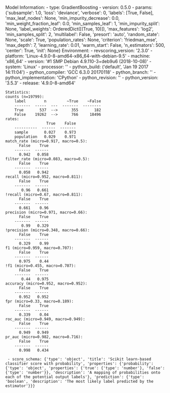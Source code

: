 Model Information:
	 - type: GradientBoosting
	 - version: 0.5.0
	 - params: {'subsample': 1.0, 'loss': 'deviance', 'verbose': 0, 'labels': [True, False], 'max_leaf_nodes': None, 'min_impurity_decrease': 0.0, 'min_weight_fraction_leaf': 0.0, 'min_samples_leaf': 1, 'min_impurity_split': None, 'label_weights': OrderedDict([(True, 10)]), 'max_features': 'log2', 'min_samples_split': 2, 'multilabel': False, 'presort': 'auto', 'random_state': None, 'scale': True, 'population_rates': None, 'criterion': 'friedman_mse', 'max_depth': 7, 'learning_rate': 0.01, 'warm_start': False, 'n_estimators': 500, 'center': True, 'init': None}
	Environment:
	 - revscoring_version: '2.3.0'
	 - platform: 'Linux-4.9.0-8-amd64-x86_64-with-debian-9.5'
	 - machine: 'x86_64'
	 - version: '#1 SMP Debian 4.9.110-3+deb9u6 (2018-10-08)'
	 - system: 'Linux'
	 - processor: ''
	 - python_build: ('default', 'Jan 19 2017 14:11:04')
	 - python_compiler: 'GCC 6.3.0 20170118'
	 - python_branch: ''
	 - python_implementation: 'CPython'
	 - python_revision: ''
	 - python_version: '3.5.3'
	 - release: '4.9.0-8-amd64'
	
	Statistics:
	counts (n=19799):
		label        n         ~True    ~False
		-------  -----  ---  -------  --------
		True       537  -->      355       182
		False    19262  -->      766     18496
	rates:
		              True    False
		----------  ------  -------
		sample       0.027    0.973
		population   0.029    0.971
	match_rate (micro=0.917, macro=0.5):
		  False    True
		-------  ------
		  0.942   0.058
	filter_rate (micro=0.083, macro=0.5):
		  False    True
		-------  ------
		  0.058   0.942
	recall (micro=0.952, macro=0.811):
		  False    True
		-------  ------
		   0.96   0.661
	!recall (micro=0.67, macro=0.811):
		  False    True
		-------  ------
		  0.661    0.96
	precision (micro=0.971, macro=0.66):
		  False    True
		-------  ------
		   0.99   0.329
	!precision (micro=0.348, macro=0.66):
		  False    True
		-------  ------
		  0.329    0.99
	f1 (micro=0.959, macro=0.707):
		  False    True
		-------  ------
		  0.975    0.44
	!f1 (micro=0.455, macro=0.707):
		  False    True
		-------  ------
		   0.44   0.975
	accuracy (micro=0.952, macro=0.952):
		  False    True
		-------  ------
		  0.952   0.952
	fpr (micro=0.33, macro=0.189):
		  False    True
		-------  ------
		  0.339    0.04
	roc_auc (micro=0.949, macro=0.949):
		  False    True
		-------  ------
		  0.949   0.949
	pr_auc (micro=0.982, macro=0.716):
		  False    True
		-------  ------
		  0.998   0.434
	
	 - score_schema: {'type': 'object', 'title': 'Scikit learn-based classifier score with probability', 'properties': {'probability': {'type': 'object', 'properties': {'true': {'type': 'number'}, 'false': {'type': 'number'}}, 'description': 'A mapping of probabilities onto each of the potential output labels'}, 'prediction': {'type': 'boolean', 'description': 'The most likely label predicted by the estimator'}}}

